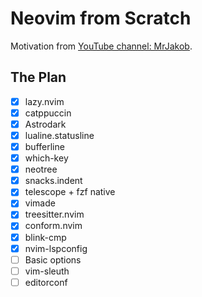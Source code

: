 # Neovim from Scratch

Motivation from [YouTube channel: MrJakob](https://youtube.com/c/MrJakob).

## The Plan
- [X] lazy.nvim
- [X] catppuccin
- [X] Astrodark
- [X] lualine.statusline
- [X] bufferline
- [X] which-key
- [X] neotree
- [X] snacks.indent
- [X] telescope + fzf native
- [X] vimade
- [X] treesitter.nvim
- [X] conform.nvim
- [X] blink-cmp
- [X] nvim-lspconfig 
- [ ] Basic options 
- [ ] vim-sleuth
- [ ] editorconf
